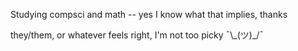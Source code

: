 Studying compsci and math -- yes I know what that implies, thanks

they/them, or whatever feels right, I'm not too picky ¯\\\_(ツ)_/¯
